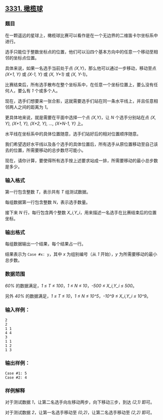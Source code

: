 ## [3331. 橄榄球](https://www.acwing.com/problem/content/3334/)

### 题目

在一颗遥远的星球上，橄榄球比赛可以看作是在一个无边界的二维笛卡尔坐标系中进行。

选手只能位于整数坐标点的位置，他们可以沿四个基本方向中的任意一个移动至相邻的坐标点位置。

具体来说，如果一名选手当前处于点 *(X,Y)*，那么他可以通过一步移动，移动至点 *(X+1, Y)* 或 *(X-1, Y)* 或 *(X, Y+1)* 或 *(X, Y-1)*。

比赛结束后，所有选手散布在整个坐标系中，在任意一个坐标位置上，要么没有任何人，要么有 *1* 个或多个人。

现在，选手们想要来一张合影，这就需要选手们站在同一条水平线上，并且任意相邻两人之间的距离为 *1*。

更具体地来说，就是需要在平面中选择一个点 *(X,Y)*，让 *N* 个选手分别站在点 *(X, Y), (X+1, Y), (X+2, Y), …, (X+N-1, Y)* 上。

水平线在坐标系中的具体位置随意，选手们站好后的相对位置顺序随意。

我们希望选好水平线以及各个选手的具体位置后，所有选手从原位置移动至自己该去的位置，所需要移动的总步数尽可能小。

现在，请你计算，要使得所有选手按上述要求站成一排，所需要移动的最小总步数是多少。

### 输入格式

第一行包含整数 *T*，表示共有 *T* 组测试数据。

每组数据第一行包含整数 *N*，表示选手数量。

接下来 *N* 行，每行包含两个整数 *X_i,Y_i*，用来描述一名选手在比赛结束后的位置坐标。

### 输出格式

每组数据输出一个结果，每个结果占一行。

结果表示为 `Case #x: y`，其中 *x* 为组别编号（从 *1* 开始），*y* 为所需要移动的最小总步数。

### 数据范围

*60%* 的数据满足，*1 ≤ T ≤ 100*，*1 ≤ N ≤ 10*，*-500 ≤ X_i,Y_i ≤ 500*。

另外 *40%* 的数据满足，*1 ≤ T ≤ 10*，*1 ≤ N ≤ 10^5*，*-10^9 ≤ X_i,Y_i ≤ 10^9*。

### 输入样例：

```
2
2
1 1
4 4
3
1 1
1 2
1 3
```

### 输出样例：

```
Case #1: 5
Case #2: 4
```

### 样例解释

对于测试数据 *1*，让第二名选手向左移动两步，向下移动三步，到达 *(2,1)* 即可。

对于测试数据 *2*，让第一名选手移动至 *(0,2)*，让第二名选手移动至 *(2,2)* 即可。
